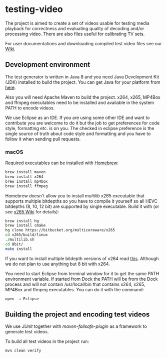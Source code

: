 # testing-video

The project is aimed to create a set of videos usable for testing
media playback for correctness and evaluating quality of decoding
and/or processing video.
There are also files useful for calibrating TV sets.

For user documentations and downloading compiled test video files
see our [Wiki](https://github.com/testing-av/testing-video/wiki).

## Development environment

The test generator is written in Java 8 and you need Java Development Kit
(JDK) installed to build the project. You can get Java for your platform
from [here](http://www.oracle.com/technetwork/java/javase/downloads/jdk8-downloads-2133151.html).

Also you will need Apache Maven to build the project. x264, x265,
MP4Box and ffmpeg executables need to be installed and available in the
system PATH to encode videos.

We use Eclipse as an IDE. If you are using some other IDE and want to
contribute you are welcome to do it but the job to get preferences for
code style, formatting etc. is on you. The checked in eclipse preference
is the single source of truth about code style and formatting and you
have to follow it when sending pull requests.

### macOS

Required executables can be installed with [Homebrew](https://brew.sh/): 

```sh
brew install maven
brew install x264
brew install mp4box
brew install ffmpeg
```

Homebrew doesn't allow you to install _multilib_ x265 executable that
supports multiple bitdepths so you have to compile it yourself so all HEVC
bitdepths (8, 10, 12 bit) are supported by single executable. Build it with
(or see [x265 Wiki](https://bitbucket.org/multicoreware/x265/wiki/Home) for
details):

```sh
brew install hg
brew install cmake
hg clone https://bitbucket.org/multicoreware/x265
cd x265/build/linux
./multilib.sh
cd 8bit/
make install
```

If you want to install multiple bitdepth versions of x264 read
[this](https://github.com/Homebrew/legacy-homebrew/issues/48902).
Although we do not plan to use anything but 8 bit with x264.

You need to start Eclipse from terminal window for it to get the same
PATH environment variable. If started from Dock the PATH will be from
the Dock process and will not contain /usr/local/bin that contains
x264, x265, MP4Box and ffmpeg executables. You can do it with the command:

```sh
open -a Eclipse
```

## Building the project and encoding test videos

We use _JUnit_ together with _maven-failsafe-plugin_ as a framework to
generate test videos.

To build all test videos in the project run:

```sh
mvn clean verify
```
